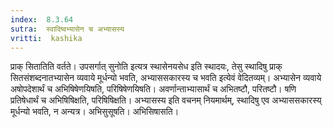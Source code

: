 ```yaml
---
index:  8.3.64
sutra:  स्वादिष्वभ्यासेन च अभ्यासस्य
vritti:  kashika 
---
```


प्राक् सितातिति वर्तते। उपसर्गात् सुनोति इत्यत्र स्थासेनयसेध इति स्थादयः, तेसु स्थादिषु प्राक् सितसंशब्दनातभ्यासेन व्यवाये मूर्धन्यो भवति, अभ्याससकारस्य च भवति इत्येवं वेदितव्यम्। अभ्यासेन व्यवाये अषोपदेशार्थं च अभिषिषेणयिषति, परिषिषेणयिषति। अवर्णान्ताभ्यासार्थं च अभितष्टौ, परितष्टौ। षणि प्रतिषेधार्थं च अभिषिषिक्षति, परिषिषिक्षति। अभ्यासस्य इति वचनम् नियमार्थम्, स्थादिषु एव अभ्याससकारस्य् मूर्धन्यो भवति, न अन्यत्र। अभिसुसूषति। अभिसिषासति।

